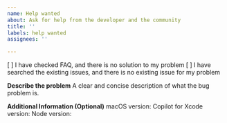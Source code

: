 ```yaml
---
name: Help wanted
about: Ask for help from the developer and the community
title: ''
labels: help wanted
assignees: ''

---
```


[ ] I have checked FAQ, and there is no solution to my problem
[ ] I have searched the existing issues, and there is no existing issue for my problem

**Describe the problem**
A clear and concise description of what the bug problem is.

**Additional Information (Optional)**
macOS version: 
Copilot for Xcode version:
Node version:
